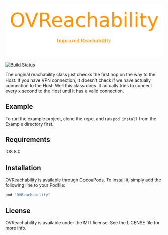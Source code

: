 ![OVReachability](https://github.com/OnurVar/OVReachability/blob/master/Resources/logo.png?raw=true)

[![Build Status](https://travis-ci.org/OnurVar/OVReachability.svg?branch=master)](https://travis-ci.org/OnurVar/OVReachability)

The original reachability class just checks the first hop on the way to the Host. If you have VPN connection, It doesn't check if we have actually connection to the Host. Well this class does. It actually tries to connect every x second to the Host until it has a valid connection.

## Example

To run the example project, clone the repo, and run `pod install` from the Example directory first.

## Requirements
iOS 8.0

## Installation

OVReachability is available through [CocoaPods](http://cocoapods.org). To install
it, simply add the following line to your Podfile:

```ruby
pod "OVReachability"
```

## License

OVReachability is available under the MIT license. See the LICENSE file for more info.
